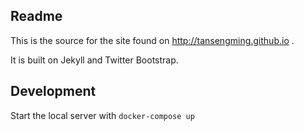 ## Readme

This is the source for the site found on http://tansengming.github.io .

It is built on Jekyll and Twitter Bootstrap.

## Development

Start the local server with `docker-compose up`